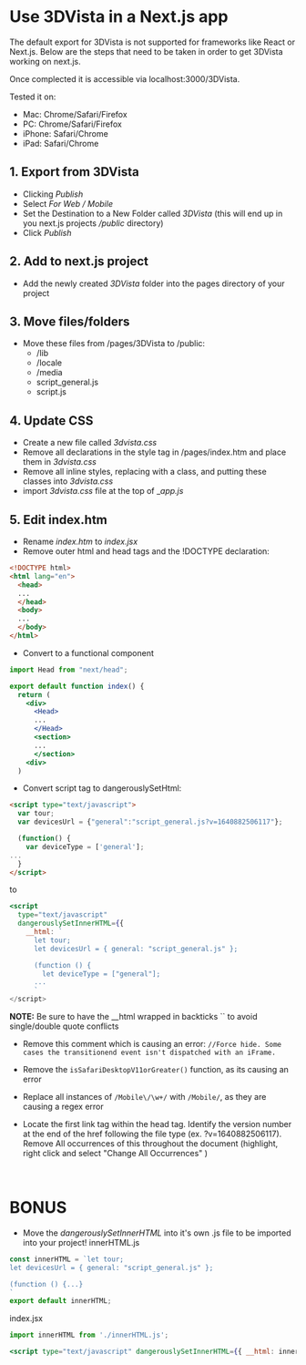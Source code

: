 # Use 3DVista in a Next.js app

The default export for 3DVista is not supported for frameworks like React or Next.js. Below are the steps that need to be taken in order to get 3DVista working on next.js.

Once complected it is accessible via localhost:3000/3DVista.

Tested it on:
- Mac: Chrome/Safari/Firefox
- PC: Chrome/Safari/Firefox
- iPhone: Safari/Chrome
- iPad: Safari/Chrome
## 1. Export from 3DVista
- Clicking _Publish_
- Select _For Web / Mobile_
- Set the Destination to a New Folder called _3DVista_ (this will end up in you next.js projects _/public_ directory)
- Click _Publish_
## 2. Add to next.js project
- Add the newly created _3DVista_ folder into the pages directory of your project
## 3. Move files/folders
- Move these files from /pages/3DVista to /public:
  - /lib
  - /locale
  - /media
  - script_general.js
  - script.js
## 4. Update CSS
- Create a new file called _3dvista.css_
- Remove all declarations in the style tag in /pages/index.htm and place them in _3dvista.css_
- Remove all inline styles, replacing with a class, and putting these classes into _3dvista.css_
- import _3dvista.css_ file at the top of __app.js_
## 5. Edit index.htm
- Rename _index.htm_ to _index.jsx_
- Remove outer html and head tags and the !DOCTYPE declaration:
```html
<!DOCTYPE html>
<html lang="en">
  <head>
  ...
  </head>
  <body>
  ...
  </body>
</html>
```
- Convert to a functional component
```jsx
import Head from "next/head";

export default function index() {
  return (
    <div>
      <Head>
      ...
      </Head>
      <section>
      ...
      </section>
    <div>
  )
```

- Convert script tag to dangerouslySetHtml:
```html
<script type="text/javascript">
  var tour;
  var devicesUrl = {"general":"script_general.js?v=1640882506117"};

  (function() {
    var deviceType = ['general'];
...
  }
</script>
```
to
```jsx
<script
  type="text/javascript"
  dangerouslySetInnerHTML={{
    __html: `
      let tour;
      let devicesUrl = { general: "script_general.js" };

      (function () {
        let deviceType = ["general"];
      ...
      `
</script>
```
**NOTE:** Be sure to have the __html wrapped in backticks `` to avoid single/double quote conflicts

- Remove this comment which is causing an error: ```//Force hide. Some cases the transitionend event isn't dispatched with an iFrame.```

- Remove the ```isSafariDesktopV11orGreater()``` function, as its causing an error
- Replace all instances of ```/Mobile\/\w+/``` with ```/Mobile/```, as they are causing a regex error

- Locate the first link tag within the head tag. Identify the version number at the end of the href following the file type (ex. ?v=1640882506117). Remove All occurrences of this throughout the document (highlight, right click and select "Change All Occurrences" )

&nbsp;  

# BONUS
- Move the _dangerouslySetInnerHTML_ into it's own .js file to be imported into your project!
innerHTML.js
```js
const innerHTML = `let tour;
let devicesUrl = { general: "script_general.js" };

(function () {...}
`
export default innerHTML;
```
index.jsx
```jsx
import innerHTML from './innerHTML.js';

<script type="text/javascript" dangerouslySetInnerHTML={{ __html: innerHTML}}></script>
```